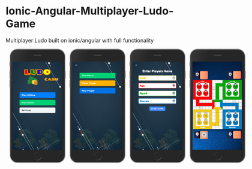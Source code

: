 # Ionic-Angular-Multiplayer-Ludo-Game
Multiplayer Ludo built on ionic/angular with full functionality

<p style="display:flex;width:100%;
                       align-items:center;justify-contentspace-evenly">
  <img src="https://raw.githubusercontent.com/imReCoder/Ionic-Angular-Multiplayer-Ludo-Game/master/screenshots/Type%20Of%20game.png" width="150" style="margin-left:10px" />
  <img src="https://raw.githubusercontent.com/imReCoder/Ionic-Angular-Multiplayer-Ludo-Game/master/screenshots/Number%20of%20Player%20Selector.png" width="150" style="margin-left:10px" />
   <img src="https://raw.githubusercontent.com/imReCoder/Ionic-Angular-Multiplayer-Ludo-Game/master/screenshots/Player%20Name%20Page.png" width="150" style="margin-left:10px" />
  <img src="https://raw.githubusercontent.com/imReCoder/Ionic-Angular-Multiplayer-Ludo-Game/master/screenshots/Ludo%20mate%20.png" width="150" style="margin-left:10px" />

</p>
